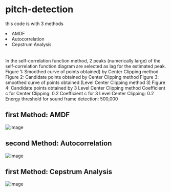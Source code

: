 ﻿# pitch-detection

this code is with 3 methods
  <li> AMDF </li>
  <li> Autocorrelation </li>
  <li> Cepstrum Analysis </li>
<br>
<br>
In the self-correlation function method, 2 peaks (numerically large) of the self-correlation function diagram are selected as lag for the estimated peak.  
Figure 1: Smoothed curve of points obtained) by Center Clipping method  
Figure 2: Candidate points obtained by Center Clipping method  
Figure 3: smoothed curve of points obtained (Level Center Clipping method 3)  
Figure 4: Candidate points obtained by 3 Level Center Clipping method  
Coefficient c for Center Clipping: 0.2  
Coefficient c for 3 Level Center Clipping: 0.2  
Energy threshold for sound frame detection: 500,000  

<h2> first Method: AMDF </h2>

![image](https://user-images.githubusercontent.com/54143711/127675568-34f9aabd-408c-45e9-8704-ce98d27ebf5c.png)


<h2> second Method: Autocorrelation </h2>

![image](https://user-images.githubusercontent.com/54143711/127675855-17baa104-aa02-4fdf-b3c9-f443f152ae43.png)



<h2> first Method: Cepstrum Analysis </h2>

![image](https://user-images.githubusercontent.com/54143711/127676016-16f0170b-41d5-4db7-8d52-e298a52ac377.png)


